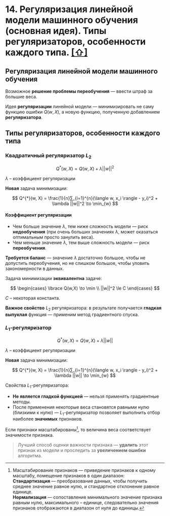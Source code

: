 # 14. Регуляризация линейной модели машинного обучения (основная идея). Типы регуляризаторов, особенности каждого типа. [[⇧]](../questions-list.md)

## Регуляризация линейной модели машинного обучения

Возможное **решение проблемы переобучения** — ввести штраф за большие веса.

Идея **регуляризации** линейной модели — минимизировать не саму функцию ошибки $Q(w,X)$, а новую функцию, полученную добавлением **регуляризатора**.

## Типы регуляризаторов, особенности каждого типа

### Квадратичный регуляризатор $L_2$

$$
Q^{*}(w, X) = Q(w, X) + \lambda ||w||^2
$$

$\lambda$ – коэффициент регуляризации

**Новая** задача минимизации:

$$
Q^{*}(w, X) = \frac{1}{n}∑_{i=1}^{n}(\langle w, x_i \rangle - y_i)^2 + \lambda ||w||^2 \to \min_{w}
$$

#### Коэффициент регуляризации

- Чем больше значение $\lambda$, тем ниже сложность модели — риск **недообучения** (при очень больших значениях $\lambda$, может оказаться оптимальным просто занулить веса).
- Чем меньше значение $\lambda$, тем выше сложность модели — риск **переобучения**.

**Требуется баланс** — значение $\lambda$ достаточно большое, чтобы не допустить переобучения, но не слишком большое, чтобы уловить закономерности в данных.

Задача минимизации **эквивалентна** задаче:

$$
\begin{cases}
\lbrace  Q(w,X) \to \min \\
 ||w||^2 \le C \end{cases}
$$

$C$ – некоторая константа.

**Важное свойство** $L_2$ регуляризатора: в результате получается **гладкая выпуклая** функция — применим метод градиентного спуска.

### $L_1$-регуляризатор

$$
Q^{*}(w, X) = Q(w, X) + \lambda ||w||
$$

$\lambda$ – коэффициент регуляризации

**Новая** задача минимизации:

$$
Q^{*}(w, X) = \frac{1}{n}∑_{i=1}^{n}(\langle w, x_i \rangle - y_i)^2 + \lambda ||w|| \to \min_{w}
$$

Свойства $L_1$-регуляризатора:

- **Не является гладкой функцией** — нельзя применять градиентные методы.
- После применения некоторые веса становятся равными нулю (близкими к нулю) — $L_1$-регуляризатор позволяет выполнить отбор наиболее **значимых** признаков.

Если признаки масштабированы[^1], то величина веса соответствует значимости признака.

> Лучший способ оценки важности признака — **удалить** этот признак из модели и проследить за **увеличением ошибки** алгоритма.

[^1]:
    Масштабирование признаков — приведение признаков к одному масштабу, помещение признаков в один диапазон:  
    **Стандартизация** — преобразование данных, чтобы получить среднее значение равное нулю, и стандартное отклонение равное единице.  
    **Нормализация** — сопоставление минимального значение признака равным нулю, максимального – единице, следовательно значения признаков отображаются в диапазон от нуля до единицы.
